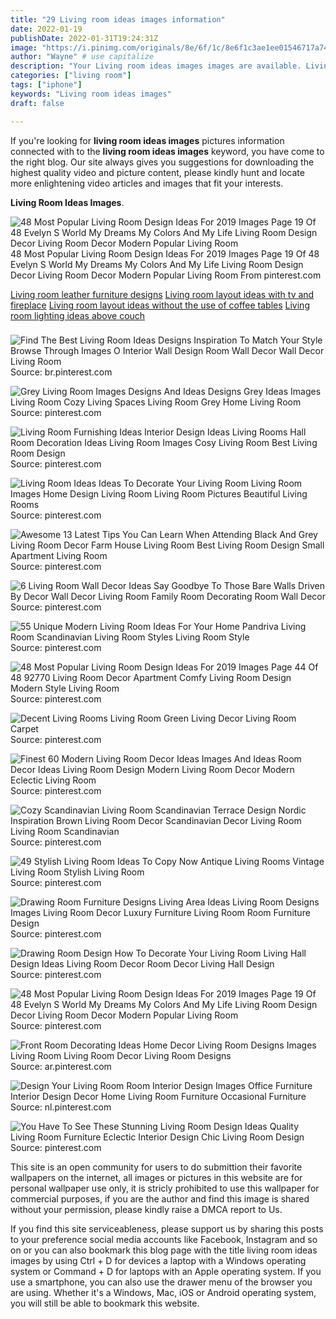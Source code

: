 ```yaml
---
title: "29 Living room ideas images information"
date: 2022-01-19
publishDate: 2022-01-31T19:24:31Z
image: "https://i.pinimg.com/originals/8e/6f/1c/8e6f1c3ae1ee01546717a74da5784375.jpg"
author: "Wayne" # use capitalize
description: "Your Living room ideas images images are available. Living room ideas images are a topic that is being searched for and liked by netizens now. You can Find and Download the Living room ideas images files here. Find and Download all royalty-free photos and vectors."
categories: ["living room"]
tags: ["iphone"]
keywords: "Living room ideas images"
draft: false

---
```


If you're looking for **living room ideas images** pictures information connected with to the **living room ideas images** keyword, you have come to the right  blog.  Our site always  gives you  suggestions  for downloading  the highest  quality video and picture  content, please kindly hunt and locate more enlightening video articles and images  that fit your interests.

**Living Room Ideas Images**. 

![48 Most Popular Living Room Design Ideas For 2019 Images Page 19 Of 48 Evelyn S World My Dreams My Colors And My Life Living Room Design Decor Living Room Decor Modern Popular Living Room](https://i.pinimg.com/originals/f1/21/31/f121311ea97f2a0defb1648181fd8016.jpg "48 Most Popular Living Room Design Ideas For 2019 Images Page 19 Of 48 Evelyn S World My Dreams My Colors And My Life Living Room Design Decor Living Room Decor Modern Popular Living Room")
48 Most Popular Living Room Design Ideas For 2019 Images Page 19 Of 48 Evelyn S World My Dreams My Colors And My Life Living Room Design Decor Living Room Decor Modern Popular Living Room From pinterest.com

[Living room leather furniture designs](/living-room-leather-furniture-designs/)
[Living room layout ideas with tv and fireplace](/living-room-layout-ideas-with-tv-and-fireplace/)
[Living room layout ideas without the use of coffee tables](/living-room-layout-ideas-without-the-use-of-coffee-tables/)
[Living room lighting ideas above couch](/living-room-lighting-ideas-above-couch/)



### 

 


![Find The Best Living Room Ideas Designs Inspiration To Match Your Style Browse Through Images O Interior Wall Design Room Wall Decor Wall Decor Living Room](https://i.pinimg.com/originals/6c/d8/95/6cd8958c43f1eea64f1b83d4fb599da6.jpg "Find The Best Living Room Ideas Designs Inspiration To Match Your Style Browse Through Images O Interior Wall Design Room Wall Decor Wall Decor Living Room")
Source: br.pinterest.com

 

![Grey Living Room Images Designs And Ideas Designs Grey Ideas Images Living Room Cozy Living Spaces Living Room Grey Home Living Room](https://i.pinimg.com/originals/c1/3c/71/c13c710a13391593277146f0b330c43c.jpg "Grey Living Room Images Designs And Ideas Designs Grey Ideas Images Living Room Cozy Living Spaces Living Room Grey Home Living Room")
Source: pinterest.com

 

![Living Room Furnishing Ideas Interior Design Ideas Living Rooms Hall Room Decoration Ideas Living Room Images Cosy Living Room Best Living Room Design](https://i.pinimg.com/736x/f5/79/05/f579055c740ff1c2a06c358c79e38ed1.jpg "Living Room Furnishing Ideas Interior Design Ideas Living Rooms Hall Room Decoration Ideas Living Room Images Cosy Living Room Best Living Room Design")
Source: pinterest.com

 

![Living Room Ideas Ideas To Decorate Your Living Room Living Room Images Home Design Living Room Living Room Pictures Beautiful Living Rooms](https://i.pinimg.com/736x/f6/38/76/f63876def9e826959b838bf5af0db01a.jpg "Living Room Ideas Ideas To Decorate Your Living Room Living Room Images Home Design Living Room Living Room Pictures Beautiful Living Rooms")
Source: pinterest.com

 

![Awesome 13 Latest Tips You Can Learn When Attending Black And Grey Living Room Decor Farm House Living Room Best Living Room Design Small Apartment Living Room](https://i.pinimg.com/736x/df/7c/92/df7c92563d1f2422e068c11b1b8729c7.jpg "Awesome 13 Latest Tips You Can Learn When Attending Black And Grey Living Room Decor Farm House Living Room Best Living Room Design Small Apartment Living Room")
Source: pinterest.com

 

![6 Living Room Wall Decor Ideas Say Goodbye To Those Bare Walls Driven By Decor Wall Decor Living Room Family Room Decorating Room Wall Decor](https://i.pinimg.com/originals/dc/98/8e/dc988e562ee6cee9a14546506d467710.jpg "6 Living Room Wall Decor Ideas Say Goodbye To Those Bare Walls Driven By Decor Wall Decor Living Room Family Room Decorating Room Wall Decor")
Source: pinterest.com

 

![55 Unique Modern Living Room Ideas For Your Home Pandriva Living Room Scandinavian Living Room Styles Living Room Style](https://i.pinimg.com/originals/e2/48/91/e24891e7243fc84b85a6689edbc5e90e.jpg "55 Unique Modern Living Room Ideas For Your Home Pandriva Living Room Scandinavian Living Room Styles Living Room Style")
Source: pinterest.com

 

![48 Most Popular Living Room Design Ideas For 2019 Images Page 44 Of 48 92770 Living Room Decor Apartment Comfy Living Room Design Modern Style Living Room](https://i.pinimg.com/originals/e4/c6/cf/e4c6cfd194e66967c37d0e6ac16a9298.jpg "48 Most Popular Living Room Design Ideas For 2019 Images Page 44 Of 48 92770 Living Room Decor Apartment Comfy Living Room Design Modern Style Living Room")
Source: pinterest.com

 

![Decent Living Rooms Living Room Green Living Decor Living Room Carpet](https://i.pinimg.com/736x/de/12/da/de12dadb8bb0ba57a057e33c3cd0e2b0.jpg "Decent Living Rooms Living Room Green Living Decor Living Room Carpet")
Source: pinterest.com

 

![Finest 60 Modern Living Room Decor Ideas Images And Ideas Room Decor Ideas Living Room Design Modern Living Room Decor Modern Eclectic Living Room](https://i.pinimg.com/564x/7f/6f/59/7f6f59715b94cd6221ab2435fe2631c1.jpg "Finest 60 Modern Living Room Decor Ideas Images And Ideas Room Decor Ideas Living Room Design Modern Living Room Decor Modern Eclectic Living Room")
Source: pinterest.com

 

![Cozy Scandinavian Living Room Scandinavian Terrace Design Nordic Inspiration Brown Living Room Decor Scandinavian Decor Living Room Living Room Scandinavian](https://i.pinimg.com/474x/53/40/8d/53408daac881a4bca6c5f3dcc2449053.jpg "Cozy Scandinavian Living Room Scandinavian Terrace Design Nordic Inspiration Brown Living Room Decor Scandinavian Decor Living Room Living Room Scandinavian")
Source: pinterest.com

 

![49 Stylish Living Room Ideas To Copy Now Antique Living Rooms Vintage Living Room Stylish Living Room](https://i.pinimg.com/originals/a3/d3/13/a3d313e58fb91c783a2b840b9c7988ea.jpg "49 Stylish Living Room Ideas To Copy Now Antique Living Rooms Vintage Living Room Stylish Living Room")
Source: pinterest.com

 

![Drawing Room Furniture Designs Living Area Ideas Living Room Designs Images Living Room Decor Luxury Furniture Living Room Room Furniture Design](https://i.pinimg.com/736x/d5/79/c8/d579c80d7a34879214c2a24ee7a5d8c0.jpg "Drawing Room Furniture Designs Living Area Ideas Living Room Designs Images Living Room Decor Luxury Furniture Living Room Room Furniture Design")
Source: pinterest.com

 

![Drawing Room Design How To Decorate Your Living Room Living Hall Design Ideas Living Room Decor Room Decor Living Hall Design](https://i.pinimg.com/736x/f7/ad/0b/f7ad0b5496c5a76bb74f458c797c5945.jpg "Drawing Room Design How To Decorate Your Living Room Living Hall Design Ideas Living Room Decor Room Decor Living Hall Design")
Source: pinterest.com

 

![48 Most Popular Living Room Design Ideas For 2019 Images Page 19 Of 48 Evelyn S World My Dreams My Colors And My Life Living Room Design Decor Living Room Decor Modern Popular Living Room](https://i.pinimg.com/originals/f1/21/31/f121311ea97f2a0defb1648181fd8016.jpg "48 Most Popular Living Room Design Ideas For 2019 Images Page 19 Of 48 Evelyn S World My Dreams My Colors And My Life Living Room Design Decor Living Room Decor Modern Popular Living Room")
Source: pinterest.com

 

![Front Room Decorating Ideas Home Decor Living Room Designs Images Living Room Living Room Decor Living Room Designs](https://i.pinimg.com/736x/c0/dd/3f/c0dd3ff92680ac5d053e26f6114f03fa.jpg "Front Room Decorating Ideas Home Decor Living Room Designs Images Living Room Living Room Decor Living Room Designs")
Source: ar.pinterest.com

 

![Design Your Living Room Room Interior Design Images Office Furniture Interior Design Decor Home Living Room Furniture Occasional Furniture](https://i.pinimg.com/736x/e6/2a/2c/e62a2cebb403d234a2c09f45e339b9a8.jpg "Design Your Living Room Room Interior Design Images Office Furniture Interior Design Decor Home Living Room Furniture Occasional Furniture")
Source: nl.pinterest.com

 

![You Have To See These Stunning Living Room Design Ideas Quality Living Room Furniture Eclectic Interior Design Chic Living Room Design](https://i.pinimg.com/originals/8e/6f/1c/8e6f1c3ae1ee01546717a74da5784375.jpg "You Have To See These Stunning Living Room Design Ideas Quality Living Room Furniture Eclectic Interior Design Chic Living Room Design")
Source: pinterest.com

 

This site is an open community for users to do submittion their favorite wallpapers on the internet, all images or pictures in this website are for personal wallpaper use only, it is stricly prohibited to use this wallpaper for commercial purposes, if you are the author and find this image is shared without your permission, please kindly raise a DMCA report to Us.

If you find this site serviceableness, please support us by sharing this posts to your preference social media accounts like Facebook, Instagram and so on or you can also bookmark this blog page with the title living room ideas images by using Ctrl + D for devices a laptop with a Windows operating system or Command + D for laptops with an Apple operating system. If you use a smartphone, you can also use the drawer menu of the browser you are using. Whether it's a Windows, Mac, iOS or Android operating system, you will still be able to bookmark this website.
